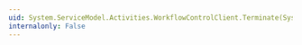 ```yaml
---
uid: System.ServiceModel.Activities.WorkflowControlClient.Terminate(System.Guid)
internalonly: False
---
```

